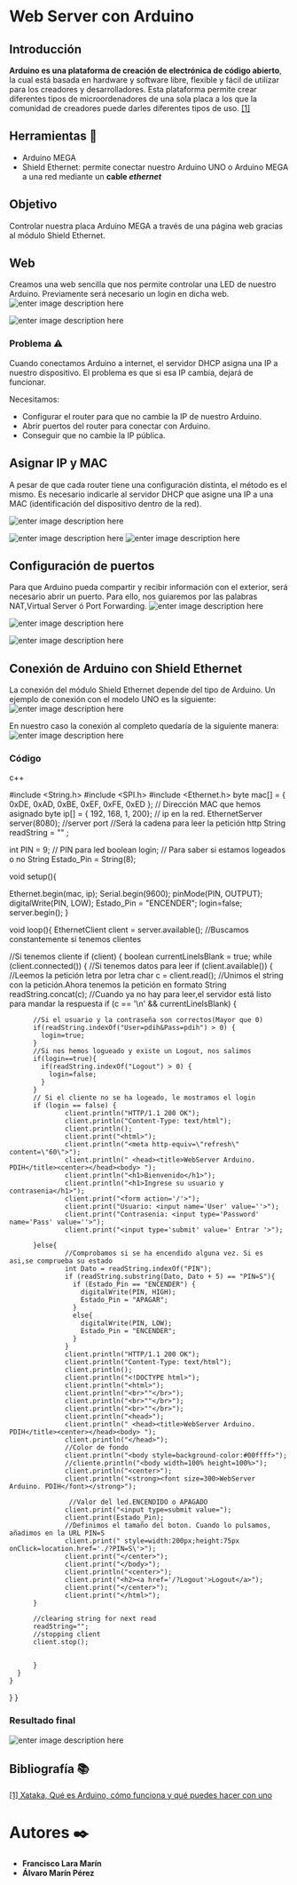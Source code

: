 ﻿
# Web Server con Arduino
## Introducción
**Arduino es una plataforma de creación de electrónica de código abierto**, la cual está basada en hardware y software libre, flexible y fácil de utilizar para los creadores y desarrolladores. Esta plataforma permite crear diferentes tipos de microordenadores de una sola placa a los que la comunidad de creadores puede darles diferentes tipos de uso. [[1]](https://www.xataka.com/basics/que-arduino-como-funciona-que-puedes-hacer-uno)

## Herramientas 🔧
- Arduino MEGA
- Shield Ethernet: permite conectar nuestro Arduino UNO o Arduino MEGA a una red mediante un **cable  _ethernet_**

## Objetivo
Controlar nuestra placa Arduino MEGA a través de una página web gracias al módulo Shield Ethernet.
## Web 
Creamos una web sencilla que nos permite controlar una LED de nuestro Arduino. Previamente será necesario un login en dicha web.
![enter image description here](https://github.com/Phyrov/PDIH/blob/main/Web%20Server%20Arduino/img/Login.jpg?raw=true)

![enter image description here](https://github.com/Phyrov/PDIH/blob/main/Web%20Server%20Arduino/img/Logged.jpg?raw=true)

### Problema ⚠️
Cuando conectamos Arduino a internet, el servidor DHCP asigna una IP a nuestro dispositivo. El problema es que si esa IP cambia, dejará de funcionar.

Necesitamos:
-  Configurar el router para que no cambie la IP de nuestro Arduino.
- Abrir puertos del router para conectar con Arduino.
- Conseguir que no cambie la IP pública.

## Asignar IP y MAC
A pesar de que cada router tiene una configuración distinta, el método es el mismo. Es necesario indicarle al servidor DHCP que asigne una IP a una MAC (identificación del dispositivo dentro de la red). 

![enter image description here](https://github.com/Phyrov/PDIH/blob/main/Web%20Server%20Arduino/img/Asignar%20IP%20y%20MAC%20a%20arduino.png?raw=true)

![enter image description here](https://github.com/Phyrov/PDIH/blob/main/Web%20Server%20Arduino/img/Asignar%20IP%20y%20MAC%20a%20arduino%202.png?raw=true)
![enter image description here](https://github.com/Phyrov/PDIH/blob/main/Web%20Server%20Arduino/img/Asignar%20IP%20y%20MAC%20a%20arduino%203.png?raw=true)

## Configuración de puertos
Para que Arduino pueda compartir y recibir información con el exterior, será necesario abrir un puerto.  Para ello, nos guiaremos por las palabras NAT,Virtual Server ó Port Forwarding.
![enter image description here](https://github.com/Phyrov/PDIH/blob/main/Web%20Server%20Arduino/img/Abrir%20puertos%201.jpg?raw=true)

![enter image description here](https://github.com/Phyrov/PDIH/blob/main/Web%20Server%20Arduino/img/Abrir%20puertos%202.jpg?raw=true)

![enter image description here](https://github.com/Phyrov/PDIH/blob/main/Web%20Server%20Arduino/img/Abrir%20puertos%203.jpg?raw=true)

## Conexión de Arduino con Shield Ethernet
La conexión del módulo Shield Ethernet depende del tipo de Arduino. Un ejemplo de conexión con el modelo UNO es la siguiente:
![enter image description here](https://github.com/Phyrov/PDIH/blob/main/Web%20Server%20Arduino/img/conexion.jpg?raw=true)

En nuestro caso la conexión al completo quedaría de la siguiente manera:
![enter image description here](https://github.com/Phyrov/PDIH/blob/main/Web%20Server%20Arduino/img/Completo.jpg?raw=true)

### Código
c++

#include <String.h>
#include <SPI.h>
#include <Ethernet.h>
byte mac[] = { 0xDE, 0xAD, 0xBE, 0xEF, 0xFE, 0xED }; // Dirección MAC que hemos asignado
byte ip[] = { 192, 168, 1, 200}; // ip en la red.
EthernetServer server(8080); //server port
//Será la cadena para leer la petición http
String readString = "" ;

int PIN = 9;    // PIN para led
boolean login;  // Para saber si estamos logeados o no
String Estado_Pin = String(8);



void setup(){
  
Ethernet.begin(mac, ip);
Serial.begin(9600);
pinMode(PIN, OUTPUT);
digitalWrite(PIN, LOW);
Estado_Pin = "ENCENDER";
login=false;
server.begin();
}

void loop(){
  EthernetClient client = server.available();
  //Buscamos constantemente si tenemos clientes
  
  //Si tenemos cliente
  if (client) {
    boolean currentLineIsBlank = true;
    while (client.connected()) {
      //Si tenemos datos para leer
      if (client.available()) {
        //Leemos la petición letra por letra
        char c = client.read();
        //Unimos el string con la petición.Ahora tenemos la petición en formato String
        readString.concat(c);
        //Cuando ya no hay para leer,el servidor está listo para mandar la respuesta
        if (c == '\n' && currentLineIsBlank) {
    
          //Si el usuario y la contraseña son correctos(Mayor que 0)
          if(readString.indexOf("User=pdih&Pass=pdih") > 0) {
            login=true;
          }
          //Si nos hemos logueado y existe un Logout, nos salimos
          if(login==true){
            if(readString.indexOf("Logout") > 0) {
              login=false;
            }      
          }      
          // Si el cliente no se ha logeado, le mostramos el login
          if (login == false) {
                  client.println("HTTP/1.1 200 OK");
                  client.println("Content-Type: text/html");
                  client.println();
                  client.print("<html>");
                  client.println("<meta http-equiv=\"refresh\" content=\"60\">");
                  client.println(" <head><title>WebServer Arduino. PDIH</title><center></head><body> ");
                  client.println("<h1>Bienvenido</h1>");
                  client.println("<h1>Ingrese su usuario y contrasenia</h1>");
                  client.print("<form action='/'>");
                  client.print("Usuario: <input name='User' value=''>");
                  client.print("Contrasenia: <input type='Password' name='Pass' value=''>");
                  client.print("<input type='submit' value=' Entrar '>");
                          
          }else{
                  //Comprobamos si se ha encendido alguna vez. Si es asi,se comprueba su estado
                  int Dato = readString.indexOf("PIN");
                  if (readString.substring(Dato, Dato + 5) == "PIN=S"){
                    if (Estado_Pin == "ENCENDER") {
                      digitalWrite(PIN, HIGH);
                      Estado_Pin = "APAGAR";
                    }
                    else{
                      digitalWrite(PIN, LOW);
                      Estado_Pin = "ENCENDER";
                    }
                  }
                  client.println("HTTP/1.1 200 OK");
                  client.println("Content-Type: text/html");
                  client.println();
                  client.println("<!DOCTYPE html>");
                  client.println("<html>");
                  client.println("<br>""</br>");
                  client.println("<br>""</br>");
                  client.println("<br>""</br>");
                  client.println("<head>");
                  client.println(" <head><title>WebServer Arduino. PDIH</title><center></head><body> ");
                  client.println("</head>");
                  //Color de fondo
                  client.println("<body style=background-color:#00ffff>");
                  //cliente.println("<body width=100% height=100%>");
                  client.println("<center>");
                  client.println("<strong><font size=300>WebServer Arduino. PDIH</font></strong>");
              
                   //Valor del led.ENCENDIDO o APAGADO
                  client.print("<input type=submit value=");
                  client.print(Estado_Pin);
                  //Definimos el tamaño del boton. Cuando lo pulsamos, añadimos en la URL PIN=S
                  client.print(" style=width:200px;height:75px onClick=location.href='./?PIN=S\'>");
                  client.print("</center>");
                  client.print("</body>");
                  client.println("<center>");
                  client.print("<h2><a href='/?Logout'>Logout</a>");
                  client.print("</center>");
                  client.print("</html>");
          }
    
          //clearing string for next read
          readString="";
          //stopping client
          client.stop();
            
    
          }
      } 
    } 
  } 
}


### Resultado final
![enter image description here](https://github.com/Phyrov/PDIH/blob/main/Web%20Server%20Arduino/img/VID_20220429_191544.gif?raw=true)

## Bibliografía  📚

[[1] Xataka,  Qué es Arduino, cómo funciona y qué puedes hacer con uno](https://www.xataka.com/basics/que-arduino-como-funciona-que-puedes-hacer-uno)


# Autores ✒️

* **Francisco Lara Marín**
* **Álvaro Marín Pérez**
